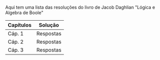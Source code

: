 Aqui tem uma lista das resoluções do livro de Jacob Daghlian "Lógica e Algebra de Boole"

| Capítulos   | Solução     |
| ----------- | ----------- |
| Cáp. 1      | Respostas   |
| Cáp. 2      | Respostas   |
| Cáp. 3      | Respostas
